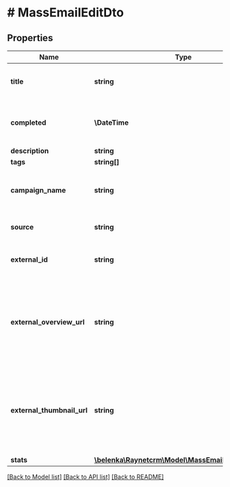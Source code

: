 # # MassEmailEditDto

## Properties

Name | Type | Description | Notes
------------ | ------------- | ------------- | -------------
**title** | **string** | [Název] Název hromadného emailu | [optional]
**completed** | **\DateTime** | [Rozesláno] Datum odeslání hromadného emailu | [optional]
**description** | **string** | [Popis] | [optional]
**tags** | **string[]** |  | [optional]
**campaign_name** | **string** | [Název kampaně] Název v mailingové službě | [optional]
**source** | **string** | [Zdroj] Mailingová služba | [optional]
**external_id** | **string** | [Externí ID] ID kampaně v mailingové službě | [optional]
**external_overview_url** | **string** | [Odkaz na výsledky kampaně] URL s odkazem na výsledky kampaně v externí mailingové službě | [optional]
**external_thumbnail_url** | **string** | [Odkaz na detail kampaně] URL s odkazem na detail kampaně v externí mailingové službě | [optional]
**stats** | [**\belenka\Raynetcrm\Model\MassEmailInsertDtoStats**](MassEmailInsertDtoStats.md) |  | [optional]

[[Back to Model list]](../../README.md#models) [[Back to API list]](../../README.md#endpoints) [[Back to README]](../../README.md)
